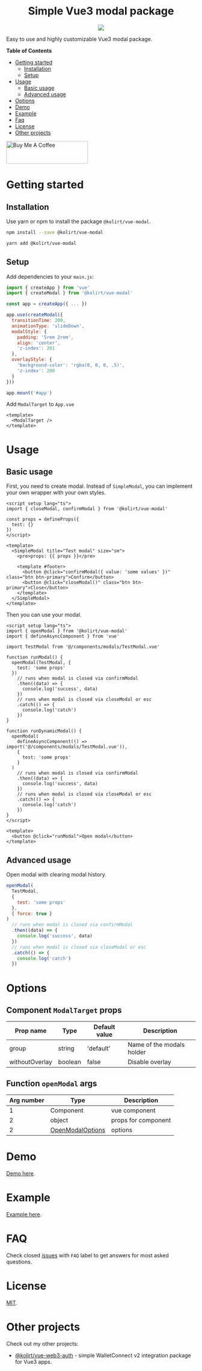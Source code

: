 <h1 align="center">Simple Vue3 modal package</h1>

<p align="center">
  <img src="https://img.shields.io/static/v1?label=Made%20with&message=VueJS&color=limegreen&style=for-the-badge&logo=vue.js" />
</p>

Easy to use and highly customizable Vue3 modal package.

**Table of Contents**

- [Getting started](#getting-started)
  - [Installation](#installation)
  - [Setup](#setup)
- [Usage](#usage)
  - [Basic usage](#basic-usage)
  - [Advanced usage](#)
- [Options](#options)
- [Demo](#demo)
- [Example](#example)
- [Faq](#faq)
- [License](#license)
- [Other projects](#other-projects)

<a href="https://www.buymeacoffee.com/kolirt" target="_blank">
  <img src="https://cdn.buymeacoffee.com/buttons/v2/arial-yellow.png" alt="Buy Me A Coffee" style="height: 60px !important;width: 217px !important;" >
</a>

# Getting started

## Installation

Use yarn or npm to install the package `@kolirt/vue-modal`.

```bash
npm install --save @kolirt/vue-modal

yarn add @kolirt/vue-modal
```

## Setup

Add dependencies to your `main.js`:

```javascript
import { createApp } from 'vue'
import { createModal } from '@kolirt/vue-modal'

const app = createApp({ ... })

app.use(createModal({
  transitionTime: 200,
  animationType: 'slideDown',
  modalStyle: {
    padding: '5rem 2rem',
    align: 'center',
    'z-index': 201
  },
  overlayStyle: {
    'background-color': 'rgba(0, 0, 0, .5)',
    'z-index': 200
  }
}))

app.mount('#app')
```

Add `ModalTarget` to `App.vue`

```vue
<template>
  <ModalTarget />
</template>
```

# Usage

## Basic usage

First, you need to create modal. Instead of `SimpleModal`, you can implement your own wrapper with your own styles.

```vue
<script setup lang="ts">
import { closeModal, confirmModal } from '@kolirt/vue-modal'

const props = defineProps({
  test: {}
})
</script>

<template>
  <SimpleModal title="Test modal" size="sm">
    <pre>props: {{ props }}</pre>

    <template #footer>
      <button @click="confirmModal({ value: 'some values' })" class="btn btn-primary">Confirm</button>
      <button @click="closeModal()" class="btn btn-primary">Close</button>
    </template>
  </SimpleModal>
</template>
```

Then you can use your modal.

```vue
<script setup lang="ts">
import { openModal } from '@kolirt/vue-modal'
import { defineAsyncComponent } from 'vue'

import TestModal from '@/components/modals/TestModal.vue'

function runModal() {
  openModal(TestModal, {
    test: 'some props'
  })
    // runs when modal is closed via confirmModal
    .then((data) => {
      console.log('success', data)
    })
    // runs when modal is closed via closeModal or esc
    .catch(() => {
      console.log('catch')
    })
}

function runDynamicModal() {
  openModal(
    defineAsyncComponent(() => import('@/components/modals/TestModal.vue')),
    {
      test: 'some props'
    }
  )
    // runs when modal is closed via confirmModal
    .then((data) => {
      console.log('success', data)
    })
    // runs when modal is closed via closeModal or esc
    .catch(() => {
      console.log('catch')
    })
}
</script>

<template>
  <button @click="runModal">Open modal</button>
</template>
```

## Advanced usage

Open modal with clearing modal history.

```js
openModal(
  TestModal,
  {
    test: 'some props'
  },
  { force: true }
)
  // runs when modal is closed via confirmModal
  .then((data) => {
    console.log('success', data)
  })
  // runs when modal is closed via closeModal or esc
  .catch(() => {
    console.log('catch')
  })
```

# Options

## Component `ModalTarget` props

<table>
<thead>
  <tr>
    <th>Prop name</th>
    <th>Type</th>
    <th>Default value</th>
    <th>Description</th>
  </tr>
</thead>
<tbody>
  <tr>
    <td>group</td>
    <td>string</td>
    <td>'default'</td>
    <td>Name of the modals holder</td>
  </tr>
  <tr>
    <td>withoutOverlay</td>
    <td>boolean</td>
    <td>false</td>
    <td>Disable overlay</td>
  </tr>
</tbody>
</table>

## Function `openModal` args

<table>
<thead>
  <tr>
    <th>Arg number</th>
    <th>Type</th>
    <th>Description</th>
  </tr>
</thead>
<tbody>
  <tr>
    <td>1</td>
    <td>Component</td>
    <td>vue component</td>
  </tr>
  <tr>
    <td>2</td>
    <td>object</td>
    <td>props for component</td>
  </tr>
  <tr>
    <td>2</td>
    <td>
      <a href='https://github.com/kolirt/vue-modal/blob/master/lib/types.ts#L28'>
        OpenModalOptions
      </a>
    </td>
    <td>options</td>
  </tr>
</tbody>
</table>

# Demo

[Demo here](https://kolirt.github.io/vue-modal/).

# Example

[Example here](https://github.com/kolirt/vue-modal/tree/master/examples).

# FAQ

Check closed [issues](https://github.com/kolirt/vue-modal/issues) with `FAQ` label to get answers for most asked
questions.

# License

[MIT](https://github.com/kolirt/vue-modal/blob/master/LICENSE).

# Other projects

Check out my other projects:

- [@kolirt/vue-web3-auth](https://github.com/kolirt/vue-web3-auth) - simple WalletConnect v2 integration package for
  Vue3 apps.
